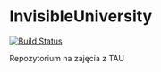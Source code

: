 # InvisibleUniversity

[![Build Status](https://travis-ci.org/ProfSJonalista/InvisibleUniversity.svg?branch=master)](https://travis-ci.org/ProfSJonalista/InvisibleUniversity)

Repozytorium na zajęcia z TAU
